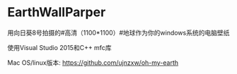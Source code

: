 # EarthWallParper
用向日葵8号拍摄的#高清（1100*1100）#地球作为你的windows系统的电脑壁纸

使用Visual Studio 2015和C++ mfc库

Mac OS/linux版本:  https://github.com/ujnzxw/oh-my-earth
